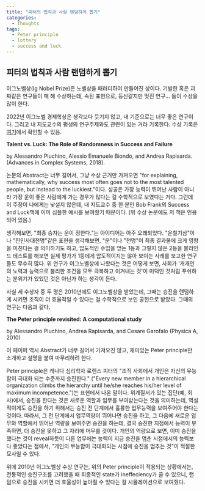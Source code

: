 ```yaml
---
title: "피터의 법칙과 사람 랜덤하게 뽑기"
categories:
  - Thoughts
tags:
  - Peter principle
  - lottery
  - success and luck
--- 
```


## 피터의 법칙과 사람 랜덤하게 뽑기

이그노벨상(Ig Nobel Prize)은 노벨상을 패러디하여 만들어진 상이다. 기발한 혹은 괴짜같은 연구들이 매 해 수상하는데, 속된 표현으로, 등신같지만 멋진 연구... 들이 수상을 많이 한다. 

2022년 이그노벨 경제학상은 생각보다 웃기지 않고, 내 기준으로는 너무 좋은 연구이다. 그리고 내 지도교수의 평생의 연구주제와도 관련이 있는 거라 기록한다. 
수상 기록은 [여기](https://improbable.com/ig/winners/)에서 확인할 수 있음.

**Talent vs. Luck: The Role of Randomness in Success and Failure**

by Alessandro Pluchino, Alessio Emanuele Biondo, and Andrea Rapisarda. (Advances in Complex Systems, 2018).
<!--
https://doi.org/10.1142/S0219525918500145
-->

논문의 Abstract는 너무 길어서, 그냥 수상 근거만 가져오면 "for explaining, mathematically, why success most often goes not to the most talented people, but instead to the luckiest."이다. 성공은 가장 능력이 뛰어난 사람이 아니라 가장 운이 좋은 사람에게 가는 경우가 많다는 걸 수학적으로 보였다는 거다. 그런데 이 주장이 나에게는 낯설지 않은데, 내 지도교수 중 한 분인 Bob Frank의 Success and Luck책에 이미 심플한 예시를 보여줬기 때문이다. (위 수상 논문에도 저 책은 인용되어 있음.)

생각해보면, "최종 승자는 운이 정한다."는 아이디어는 아주 오래되었다. "운칠기삼"이나 "진인사대천명"같은 표현을 생각해보면, "운"이나 "천명"이 최종 결과물에 크게 영향을 미친다는 걸 의미하기도 하고, 압도적인 수입을 얻는 1등과 그렇지 않은 2등을 블라인드 테스트를 해보면 실제 평가가 1등에게 압도적이지는 않아 보이는 사례를 보고한 연구들도 무수히 많다. 위 연구가 이그노벨상에 나왔다는 것은 어떻게 보면, 사회가 '개개인의 노력과 능력으로 불리한 조건을 모두 극복하고 이겨내는 것'이 미덕인 것처럼 푸쉬하는 분위기가 있었던 것은 아닌가 하는 생각이 든다.

사실 세 수상자 중 두 명은 2010년에도 이그노벨상을 받았는데, 그때는 승진을 랜덤하게 시키면 조직이 더 효율적일 수 있다는 걸 수학적으로 보인 공헌으로 받았다. 그때의 연구는 다음과 같다.

**The Peter principle revisited: A computational study**

by Alessandro Pluchino, Andrea Rapisarda, and Cesare Garofalo (Physica A, 2010)

<!--
https://www.sciencedirect.com/science/article/abs/pii/S037843710900822X
-->

이 페이퍼 역시 Abstract가 너무 길어서 가져오진 않고, 재미있는 Peter principle만 소개하고 설명을 붙여 마무리하려 한다. 

Peter principle은 캐나다 심리학자 로렌스 피터의 "조직 사회에서 개인은 자신의 무능함이 극대화 되는 수준까지 승진한다." ("Every new member in a hierarchical organization climbs the hierarchy until he/she reaches his/her level of maximum incompetence.")는 표현에서 나온 말이다. 위계질서가 있는 집단(예, 회사)에서, 승진을 한다는 것은 새로운 역할과 임무를 부여받는다는 것을 의미하는데, 역설적이게도 승진을 하기 위해서는 승진 전 단계에서 훌륭한 업무능력을 보여주어야 한다는 것이다. 따라서, 그 전 단계에서 업무역량이 뛰어나면 승진을 하고, 그 다음에 새로운 업무와 역할에서 뛰어난 역량을 보여주면 승진을 하는데, 결국 승진한 지점에서 능력이 부족하면, 더 승진을 못하고 그 자리에 머무를 것이다. 개인의 역량으로 보면, 이미 승진을 했다는 것이 reveal하듯이 다른 업무에는 능력이 지금 승진을 멈춘 시점에서의 능력보다 좋았다는 점에서, "개인의 무능함이 극대화되는 시점에 승진을 멈추는 것"이 적절한 묘사일 수 있다. 

위에 2010년 이그노벨상 수상 연구는, 위의 Peter principle이 적용되는 상황에서는, 전통적인 승진구조를 고려했을 때 최종적인 state가 ineffeciency가 클 수 있으니, 랜덤으로 승진을 시키면 더 효율성이 높아질 수 있다는 걸 시뮬레이션으로 보여줬다. 